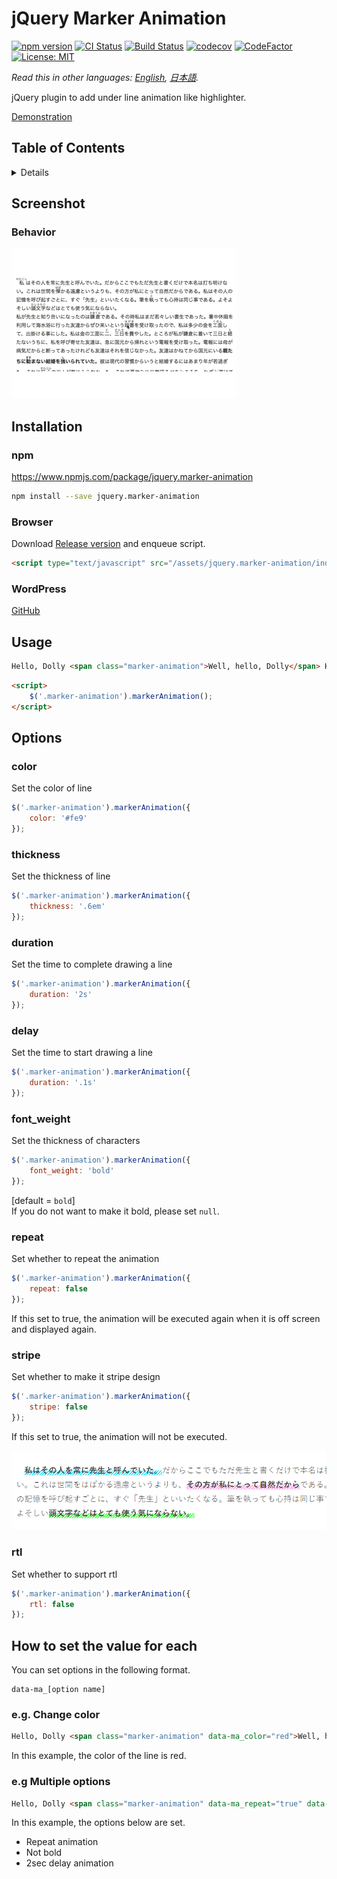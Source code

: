 # jQuery Marker Animation

[![npm version](https://badge.fury.io/js/jquery.marker-animation.svg)](https://badge.fury.io/js/jquery.marker-animation)
[![CI Status](https://github.com/technote-space/jquery.marker-animation/workflows/CI/badge.svg)](https://github.com/technote-space/jquery.marker-animation/actions)
[![Build Status](https://travis-ci.com/technote-space/jquery.marker-animation.svg?branch=master)](https://travis-ci.com/technote-space/jquery.marker-animation)
[![codecov](https://codecov.io/gh/technote-space/jquery.marker-animation/branch/master/graph/badge.svg)](https://codecov.io/gh/technote-space/jquery.marker-animation)
[![CodeFactor](https://www.codefactor.io/repository/github/technote-space/jquery.marker-animation/badge)](https://www.codefactor.io/repository/github/technote-space/jquery.marker-animation)
[![License: MIT](https://img.shields.io/badge/License-MIT-blue.svg)](https://github.com/technote-space/jquery.marker-animation/blob/master/LICENSE)

*Read this in other languages: [English](README.md), [日本語](README.ja.md).*

jQuery plugin to add under line animation like highlighter.

[Demonstration](https://technote-space.github.io/jquery.marker-animation/)

## Table of Contents

<!-- START doctoc generated TOC please keep comment here to allow auto update -->
<!-- DON'T EDIT THIS SECTION, INSTEAD RE-RUN doctoc TO UPDATE -->
<details>
<summary>Details</summary>

- [Screenshot](#screenshot)
  - [Behavior](#behavior)
- [Installation](#installation)
  - [npm](#npm)
  - [Browser](#browser)
  - [WordPress](#wordpress)
- [Usage](#usage)
- [Options](#options)
  - [color](#color)
  - [thickness](#thickness)
  - [duration](#duration)
  - [delay](#delay)
  - [font_weight](#font_weight)
  - [repeat](#repeat)
  - [stripe](#stripe)
  - [rtl](#rtl)
- [How to set the value for each](#how-to-set-the-value-for-each)
  - [e.g. Change color](#eg-change-color)
  - [e.g Multiple options](#eg-multiple-options)

</details>
<!-- END doctoc generated TOC please keep comment here to allow auto update -->

## Screenshot
### Behavior
![Behavior](https://raw.githubusercontent.com/technote-space/jquery.marker-animation/images/marker-animation.gif)

## Installation
### npm
https://www.npmjs.com/package/jquery.marker-animation

```bash
npm install --save jquery.marker-animation
```

### Browser
Download [Release version](https://github.com/technote-space/jquery.marker-animation/releases/latest/download/index.js) and enqueue script.
```html
<script type="text/javascript" src="/assets/jquery.marker-animation/index.js"></script>
```

### WordPress
[GitHub](https://github.com/technote-space/marker-animation)

## Usage
```html
Hello, Dolly <span class="marker-animation">Well, hello, Dolly</span> Hello, Dolly
```

```html
<script>
    $('.marker-animation').markerAnimation();
</script>
```

## Options
### color
Set the color of line
```javascript
$('.marker-animation').markerAnimation({
    color: '#fe9'
});
```

### thickness
Set the thickness of line
```javascript
$('.marker-animation').markerAnimation({
    thickness: '.6em'
});
```

### duration
Set the time to complete drawing a line
```javascript
$('.marker-animation').markerAnimation({
    duration: '2s'
});
```

### delay
Set the time to start drawing a line
```javascript
$('.marker-animation').markerAnimation({
    duration: '.1s'
});
```

### font_weight
Set the thickness of characters
```javascript
$('.marker-animation').markerAnimation({
    font_weight: 'bold'
});
```
\[default = `bold`]  
If you do not want to make it bold, please set `null`.

### repeat
Set whether to repeat the animation
```javascript
$('.marker-animation').markerAnimation({
    repeat: false
});
```
If this set to true, the animation will be executed again when it is off screen and displayed again.

### stripe
Set whether to make it stripe design
```javascript
$('.marker-animation').markerAnimation({
    stripe: false
});
```
If this set to true, the animation will not be executed.

![stripe](https://raw.githubusercontent.com/technote-space/jquery.marker-animation/images/stripe.png)

### rtl
Set whether to support rtl
```javascript
$('.marker-animation').markerAnimation({
    rtl: false
});
```

## How to set the value for each
You can set options in the following format.   
```
data-ma_[option name]
```
### e.g. Change color
```html
Hello, Dolly <span class="marker-animation" data-ma_color="red">Well, hello, Dolly</span> Hello, Dolly
```
In this example, the color of the line is red.
### e.g Multiple options
```html
Hello, Dolly <span class="marker-animation" data-ma_repeat="true" data-ma_font_weight="null" data-ma_delay="2s">Well, hello, Dolly</span> Hello, Dolly
```
In this example, the options below are set.
* Repeat animation
* Not bold
* 2sec delay animation

